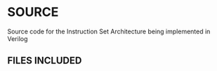 # SOURCE
Source code for the Instruction Set Architecture being implemented in Verilog

## FILES INCLUDED
